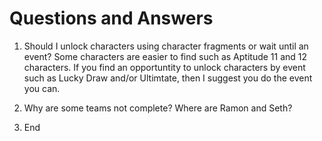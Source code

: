 # Questions and Answers

1. Should I unlock characters using character fragments or wait until an event?
Some characters are easier to find such as Aptitude 11 and 12 characters. If you find an opportuntity to unlock characters by event such as Lucky Draw and/or Ultimtate,
then I suggest you do the event you can.

3. Why are some teams not complete? Where are Ramon and Seth?
4. End
